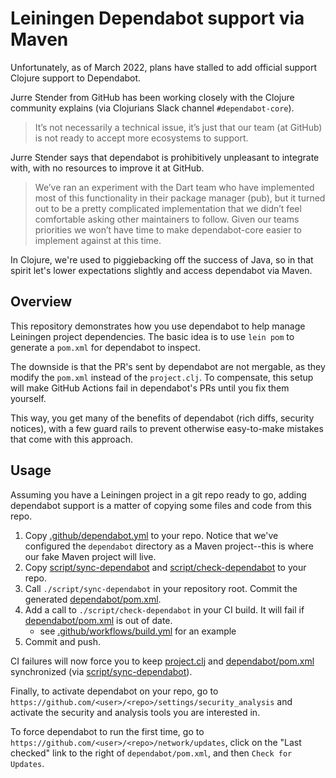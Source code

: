 # Leiningen Dependabot support via Maven

Unfortunately, as of March 2022, plans have stalled to add official support Clojure support to Dependabot.

Jurre Stender from GitHub has been working closely with the Clojure community explains (via Clojurians Slack channel `#dependabot-core`).

> It’s not necessarily a technical issue, it’s just that our team (at GitHub) is not ready to accept more ecosystems to support.

Jurre Stender says that dependabot is prohibitively unpleasant to integrate with, with no resources to improve it at GitHub.

> We’ve ran an experiment with the Dart team who have implemented most of this functionality in their package manager (pub), but it turned out to be a pretty complicated implementation that we didn’t feel comfortable asking other maintainers to follow. Given our teams priorities we won’t have time to make dependabot-core easier to implement against at this time.

In Clojure, we're used to piggiebacking off the success of Java, so
in that spirit let's lower expectations slightly and access dependabot via Maven.

## Overview

This repository demonstrates how you use dependabot to help
manage Leiningen project dependencies. The basic idea is to use `lein pom`
to generate a `pom.xml` for dependabot to inspect.

The downside is that the PR's sent by dependabot are not mergable, as they
modify the `pom.xml` instead of the `project.clj`.
To compensate, this setup will make GitHub Actions fail in dependabot's PRs until you fix them yourself.

This way, you get many of the benefits of dependabot (rich diffs, security notices), with a few guard rails
to prevent otherwise easy-to-make mistakes that come with this approach.

## Usage

Assuming you have a Leiningen project in a git repo ready to go, adding dependabot support is a matter of
copying some files and code from this repo.

1. Copy [.github/dependabot.yml](.github/dependabot.yml) to your repo. Notice that we've configured the `dependabot` directory as a Maven project--this is where our fake Maven project will live.
2. Copy [script/sync-dependabot](script/sync-dependabot) and [script/check-dependabot](script/check-dependabot) to your repo.
3. Call `./script/sync-dependabot` in your repository root. Commit the generated [dependabot/pom.xml](dependabot/pom.xml).
4. Add a call to `./script/check-dependabot` in your CI build. It will fail if [dependabot/pom.xml](dependabot/pom.xml) is out of date.
   - see [.github/workflows/build.yml](.github/workflows/build.yml) for an example
5. Commit and push.

CI failures will now force you to keep [project.clj](project.clj) and [dependabot/pom.xml](dependabot/pom.xml) synchronized (via [script/sync-dependabot](script/sync-dependabot)).

Finally, to activate dependabot on your repo, go to `https://github.com/<user>/<repo>/settings/security_analysis` and activate
the security and analysis tools you are interested in.

To force dependabot to run the first time, go to `https://github.com/<user>/<repo>/network/updates`, click on the "Last checked" link to the right of `dependabot/pom.xml`, and then `Check for Updates`.
